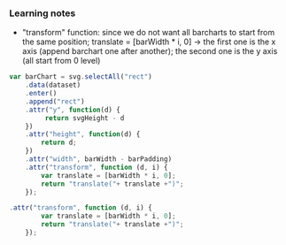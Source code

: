 ### Learning notes

* "transform" function: 
since we do not want all barcharts to start from the same position;
translate = [barWidth * i, 0] -> the first one is the x axis (append barchart one after another); the second one is the y axis (all start from 0 level)

```javascript
var barChart = svg.selectAll("rect")
    .data(dataset)
    .enter()
    .append("rect")
    .attr("y", function(d) {
         return svgHeight - d 
    })
    .attr("height", function(d) { 
        return d; 
    })
    .attr("width", barWidth - barPadding)
    .attr("transform", function (d, i) {
        var translate = [barWidth * i, 0]; 
        return "translate("+ translate +")";
    });
```

```javascript
.attr("transform", function (d, i) {
        var translate = [barWidth * i, 0]; 
        return "translate("+ translate +")";
    });
```

